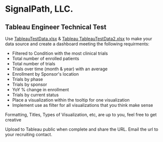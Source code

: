 # SignalPath, LLC.
## Tableau Engineer Technical Test
Use [TableauTestData.xlsx](tableau/TableauTestData.xlsx) & [Tableau TableauTestData2.xlsx](tableau/TableauTestData2.xlsx) to make your data source and create a dashboard meeting the following requirments:
* Filtered to Condition with the most clinical trials
* Total number of enrolled patients
* Total number of trials
* Trials over time (month & year) with an average
* Enrollment by Sponsor's location
* Trials by phase
* Trials by sponsor
* YoY % change in enrollment
* Trials by current status
* Place a visualization within the tooltip for one visualization
* Implement use as filter for all visualizations that you think make sense

Formatting, Titles, Types of Visualization, etc, are up to you, feel free to get creative

Upload to Tableau public when complete and share the URL.  Email the url to your recruiting contact.

